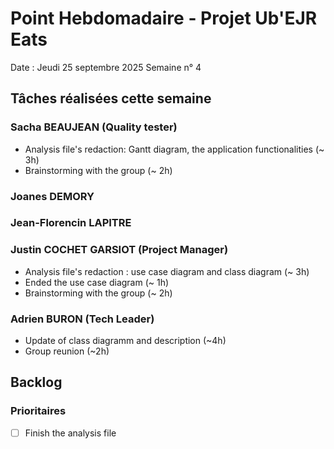 # Point Hebdomadaire - Projet Ub'EJR Eats

Date : Jeudi 25 septembre 2025
Semaine n° 4

## Tâches réalisées cette semaine

### Sacha BEAUJEAN (Quality tester)
- Analysis file's redaction: Gantt diagram, the application functionalities (~ 3h)
- Brainstorming with the group (~ 2h)

### Joanes DEMORY


### Jean-Florencin LAPITRE 


### Justin COCHET GARSIOT (Project Manager)
- Analysis file's redaction : use case diagram and class diagram (~ 3h)
- Ended the use case diagram (~ 1h)
- Brainstorming with the group (~ 2h)

### Adrien BURON (Tech Leader)
- Update of class diagramm and description (~4h)
- Group reunion (~2h)

## Backlog

### Prioritaires
- [ ] Finish the analysis file
